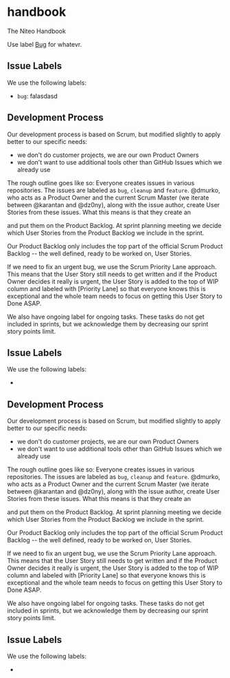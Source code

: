 # handbook
The Niteo Handbook

Use label [Bug](#label_bug) for whatevr.




Issue Labels
------------

We use the following labels:

 * <a name="label_bug"></a>`bug`: falasdasd 




Development Process
-------------------

Our development process is based on Scrum, but modified slightly to apply better to our specific needs:
 * we don't do customer projects, we are our own Product Owners
 * we don't want to use additional tools other than GitHub Issues which we already use

The rough outline goes like so: Everyone creates issues in various repositories. The issues are labeled as `bug`, `cleanup` and `feature`. @dmurko, who acts as a Product Owner and the current Scrum Master (we iterate between @karantan and @dz0ny), along with the issue author, create User Stories from these issues. What this means is that they create an 

 and put them on the Product Backlog. At sprint planning meeting we decide which User Stories from the Product Backlog we include in the sprint.

Our Product Backlog only includes the top part of the official Scrum Product Backlog -- the well defined, ready to be worked on, User Stories.

If we need to fix an urgent bug, we use the Scrum Priority Lane approach. This means that the User Story still needs to get written and if the Product Owner decides it really is urgent, the User Story is added to the top of WIP column and labeled with [Priority Lane] so that everyone knows this is exceptional and the whole team needs to focus on getting this User Story to Done ASAP.


We also have ongoing label for ongoing tasks. These tasks do not get included in sprints, but we acknowledge them by decreasing our sprint story points limit.



Issue Labels
------------

We use the following labels:

* 
Development Process
-------------------

Our development process is based on Scrum, but modified slightly to apply better to our specific needs:
 * we don't do customer projects, we are our own Product Owners
 * we don't want to use additional tools other than GitHub Issues which we already use

The rough outline goes like so: Everyone creates issues in various repositories. The issues are labeled as `bug`, `cleanup` and `feature`. @dmurko, who acts as a Product Owner and the current Scrum Master (we iterate between @karantan and @dz0ny), along with the issue author, create User Stories from these issues. What this means is that they create an 

 and put them on the Product Backlog. At sprint planning meeting we decide which User Stories from the Product Backlog we include in the sprint.

Our Product Backlog only includes the top part of the official Scrum Product Backlog -- the well defined, ready to be worked on, User Stories.

If we need to fix an urgent bug, we use the Scrum Priority Lane approach. This means that the User Story still needs to get written and if the Product Owner decides it really is urgent, the User Story is added to the top of WIP column and labeled with [Priority Lane] so that everyone knows this is exceptional and the whole team needs to focus on getting this User Story to Done ASAP.


We also have ongoing label for ongoing tasks. These tasks do not get included in sprints, but we acknowledge them by decreasing our sprint story points limit.



Issue Labels
------------

We use the following labels:

* 

